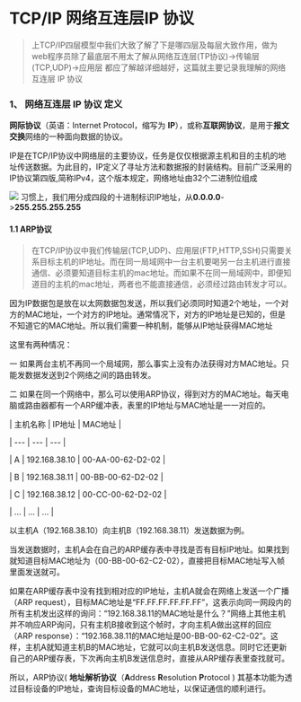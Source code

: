 # TCP\/IP 网络互连层IP 协议
> 上TCP/IP四层模型中我们大致了解了下是哪四层及每层大致作用，做为web程序员除了最底层不用太了解从网络互连层(TP协议)->传输层(TCP,UDP)->应用层 都应了解越详细越好，这篇就主要记录我理解的网络互连层 IP 协议



### 1、 网络互连层 IP 协议 定义

**网际协议**（英语：Internet Protocol，缩写为 **IP**），或称**互联网协议**，是用于**报文交换**网络的一种面向数据的协议。

IP是在TCP/IP协议中网络层的主要协议，任务是仅仅根据源主机和目的主机的地址传送数据。为此目的，IP定义了寻址方法和数据报的封装结构。目前广泛采用的IP协议第四版,简称IPv4，这个版本规定，网络地址由32个二进制位组成

![](http://image.beekka.com/blog/201205/bg2012052908.png)
习惯上，我们用分成四段的十进制标识IP地址，从**0.0.0.0**->**255.255.255.255**

#### 1.1 ARP协议



> 在TCP\/IP协议中我们传输层\(TCP,UDP\)、应用层\(FTP,HTTP,SSH\)只需要关系目标主机的IP地址。而在同一局域网中一台主机要喝另一台主机进行直接通信、必须要知道目标主机的mac地址。而如果不在同一局域网中，即便知道目的主机的mac地址，两者也不能直接通信，必须经过路由转发才可以。





因为IP数据包是放在以太网数据包发送，所以我们必须同时知道2个地址，一个对方的MAC地址，一个对方的IP地址。通常情况下，对方的IP地址是已知的，但是不知道它的MAC地址。所以我们需要一种机制，能够从IP地址获得MAC地址



这里有两种情况：



一 如果两台主机不再同一个局域网，那么事实上没有办法获得对方MAC地址。只能发数据发送到2个网络之间的路由转发。



二 如果在同一个网络中，那么可以使用ARP协议，得到对方的MAC地址。每天电脑或路由器都有一个ARP缓冲表，表里的IP地址与MAC地址是一一对应的。



| 主机名称 | IP地址 | MAC地址 |

| --- | --- | --- |

| A | 192.168.38.10 | 00-AA-00-62-D2-02 |

| B | 192.168.38.11 | 00-BB-00-62-D2-02 |

| C | 192.168.38.12 | 00-CC-00-62-D2-02 |

| ... | ... | ... |



以主机A（192.168.38.10）向主机B（192.168.38.11）发送数据为例。

当发送数据时，主机A会在自己的ARP缓存表中寻找是否有目标IP地址。如果找到就知道目标MAC地址为（00-BB-00-62-C2-02），直接把目标MAC地址写入帧里面发送就可。

如果在ARP缓存表中没有找到相对应的IP地址，主机A就会在网络上发送一个广播（ARP request），目标MAC地址是“FF.FF.FF.FF.FF.FF”，这表示向同一网段内的所有主机发出这样的询问：“192.168.38.11的MAC地址是什么？”网络上其他主机并不响应ARP询问，只有主机B接收到这个帧时，才向主机A做出这样的回应（ARP response）：“192.168.38.11的MAC地址是00-BB-00-62-C2-02”。这样，主机A就知道主机B的MAC地址，它就可以向主机B发送信息。同时它还更新自己的ARP缓存表，下次再向主机B发送信息时，直接从ARP缓存表里查找就可。



所以，ARP协议\( **地址解析协议**（**A**ddress **R**esolution **P**rotocol \) 其基本功能为透过目标设备的IP地址，查询目标设备的MAC地址，以保证通信的顺利进行。




